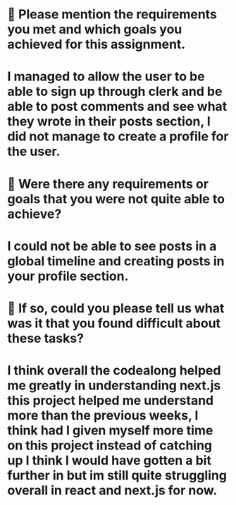 # 🎯 Please mention the requirements you met and which goals you achieved for this assignment.

# I managed to allow the user to be able to sign up through clerk and be able to post comments and see what they wrote in their posts section, I did not manage to create a profile for the user.

# 🎯 Were there any requirements or goals that you were not quite able to achieve?

# I could not be able to see posts in a global timeline and creating posts in your profile section.

# 🎯 If so, could you please tell us what was it that you found difficult about these tasks?

# I think overall the codealong helped me greatly in understanding next.js this project helped me understand more than the previous weeks, I think had I given myself more time on this project instead of catching up I think I would have gotten a bit further in but im still quite struggling overall in react and next.js for now.
